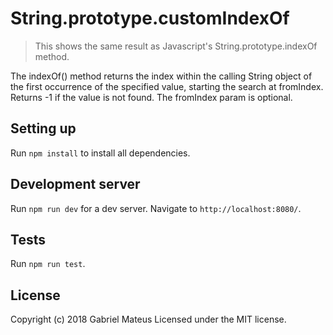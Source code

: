 # String.prototype.customIndexOf

> This shows the same result as Javascript's String.prototype.indexOf method.

The indexOf() method returns the index within the calling String object of the
first occurrence of the specified value, starting the search at fromIndex.
Returns -1 if the value is not found. The fromIndex param is optional.

## Setting up
Run `npm install` to install all dependencies.

## Development server
Run `npm run dev` for a dev server.
Navigate to `http://localhost:8080/`.

## Tests
Run `npm run test`.

## License
Copyright (c) 2018 Gabriel Mateus Licensed under the MIT license.
